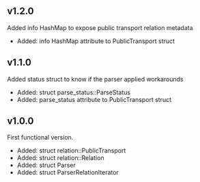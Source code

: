 ## v1.2.0

Added info HashMap to expose public transport relation metadata

 - Added: info HashMap attribute to PublicTransport struct

## v1.1.0

Added status struct to know if the parser applied workarounds

 - Added: struct parse_status::ParseStatus
 - Added: parse_status attribute to PublicTransport struct

## v1.0.0

First functional version.

 - Added: struct relation::PublicTransport
 - Added: struct relation::Relation
 - Added: struct Parser
 - Added: struct ParserRelationIterator
